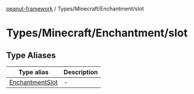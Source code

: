 [peanut-framework](../../../../modules.md) / Types/Minecraft/Enchantment/slot

# Types/Minecraft/Enchantment/slot

## Type Aliases

| Type alias | Description |
| ------ | ------ |
| [EnchantmentSlot](type-aliases/EnchantmentSlot.md) | - |
